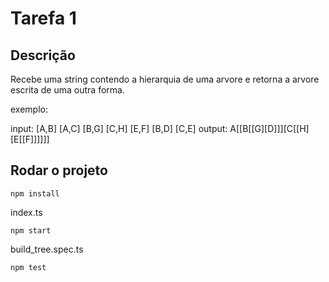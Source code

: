 # Tarefa 1

## Descrição

Recebe uma string contendo a hierarquia de uma arvore e retorna a arvore escrita de uma outra forma.

exemplo:

input:
[A,B] [A,C] [B,G] [C,H] [E,F] [B,D] [C,E]
output:
A[[B[[G][D]]][C[[H][E[[F]]]]]]

## Rodar o projeto

```
npm install
```

index.ts
```
npm start
```

build_tree.spec.ts
```
npm test
```